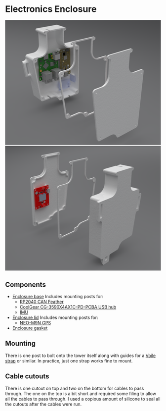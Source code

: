 # Electronics Enclosure

![Electronics Enclosure Front](images/enclosure_electronics_exploded_front.png)
![Electronics Enclosure Back](images/enclosure_electronics_exploded_back.png)

## Components

- [Enclosure base](enclosure_electronics_base)
  Includes mounting posts for: 
  - [RP2040 CAN Feather](https://www.adafruit.com/product/5724)
  - [CoolGear CG-3590X4AX1C-PD-PCBA USB hub](https://www.coolgear.com/product/4-port-usb-3-2-gen-1-micro-powered-hub-pcba-w-gl3590-chipset-esd-surge-protection)
  - [IMU](https://www.adafruit.com/product/4502)
- [Enclosure lid](enclosure_electronics_lid)
  Includes mounting posts for:
  - [NEO-M9N GPS](https://www.sparkfun.com/products/17285)
- [Enclosure gasket](enclosure_electronics_gasket)

## Mounting

There is one post to bolt onto the tower itself along with guides for a [Voile strap](https://www.voile.com/voile-straps.html) or similar. In practice, just one strap works fine to mount.

## Cable cutouts

There is one cutout on top and two on the bottom for cables to pass through. The one on the top is a bit short and required some filing to allow all the cables to pass through. I used a copious amount of silicone to seal all the cutouts after the cables were run.